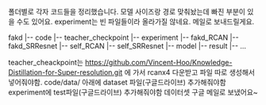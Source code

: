 폴더별로 각자 코드들을 정리했습니다. 모델 사이즈랑 경로 맞춰놨는데 빠진 부분이 있을 수도 있어요.
experiment는 빈 파일들이라 올라가질 않네요. 메일로 보내드릴게요.

fakd
|-- code
|-- teacher_checkpoint
|-- experiment
    |-- fakd_RCAN
    |-- fakd_SRResnet
    |-- self_RCAN
    |-- self_SRResnet
        |-- model
        |-- result
            |-- ...

teacher_cheackpoint는 https://github.com/Vincent-Hoo/Knowledge-Distillation-for-Super-resolution.git 에 가서 rcanx4 다운받고 파일 따로 생성해서 넣어줘야함.
code/data/ 아래에 dataset 파일(구글드라이브) 추가해줘야함
experiment에 test파일(구글드라이브) 추가해줘야함
데이터셋 구글 메일로 보냈어요~
